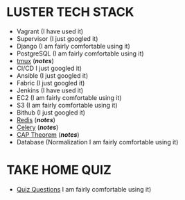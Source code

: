 **LUSTER TECH STACK**
======================
- Vagrant (I have used it)
- Supervisor (I just googled it)
- Django (I am fairly comfortable using it)
- PostgreSQL (I am fairly comfortable using it)
- [tmux](./stack/tmux/index.md) (***notes***)
- CI/CD I just googled it)
- Ansible (I just googled it)
- Fabric (I just googled it)
- Jenkins (I have used it)
- EC2 (I am fairly comfortable using it)
- S3 (I am fairly comfortable using it)
- Bithub (I just googled it)
- [Redis](./stack/redis/index.md) (***notes***)
- [Celery](./stack/celery/index.md) (***notes***)
- [CAP Theorem](./stack/cap-theorem/index.md) (***notes***)
- Database (Normalization I am fairly comfortable using it)

**TAKE HOME QUIZ**
======================
- [Quiz Questions](./QuizQuestions.md) I am fairly comfortable using it)

